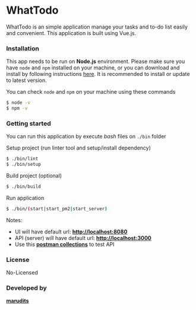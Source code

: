 # WhatTodo

WhatTodo is an simple application manage your tasks and to-do list easily and convenient. This application is built using Vue.js.

### Installation

This app needs to be run on **Node.js** environment. Please make sure you have `node` and `npm` installed on your machine, or you can download and install by following instructions [here](https://docs.npmjs.com/downloading-and-installing-node-js-and-npm). It is recommended to install or update to latest version.

You can check `node` and `npm` on your machine using these commands

```sh
$ node -v
$ npm -v
```

### Getting started

You can run this application by execute *bash* files on `./bin` folder

Setup project (run linter tool and setup/install dependency)
```sh
$ ./bin/lint
$ ./bin/setup
```

Build project (optional)
```sh
$ ./bin/build
```

Run application
```sh
$ ./bin/(start|start_pm2|start_server)
```

Notes:
- UI will have default url: [**http://localhost:8080**](http://localhost:8080)
- API (server) will have default url: [**http://localhost:3000**](http://localhost:3000)
- Use this [**postman collections**](https://www.getpostman.com/collections/d0ff7325413e5a6f9334) to test API

### License
No-Licensed

### Developed by
[**marudits**](mailto:marudits@gmail.com)